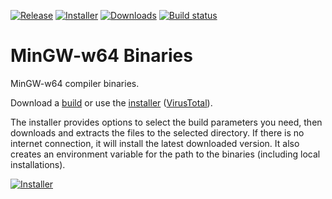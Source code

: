 [![Release](https://img.shields.io/github/v/release/niXman/mingw-builds-binaries)](https://github.com/niXman/mingw-builds-binaries/releases/latest)
[![Installer](https://img.shields.io/badge/installer-v1.2-blue)](https://github.com/KaioHSG/mingw-builds-binaries-installer/tree/installer)
[![Downloads](https://img.shields.io/github/downloads/niXman/mingw-builds-binaries/total)](https://github.com/niXman/mingw-builds-binaries/releases)
[![Build status](https://github.com/niXman/mingw-builds-binaries/actions/workflows/build.yml/badge.svg)](https://github.com/niXman/mingw-builds-binaries/actions/workflows/build.yml)

# MinGW-w64 Binaries

MinGW-w64 compiler binaries.

Download a [build](https://github.com/niXman/mingw-builds-binaries/releases/latest) or use the [installer](https://github.com/KaioHSG/mingw-builds-binaries-installer/archive/refs/heads/installer.zip) ([VirusTotal](https://www.virustotal.com/gui/file/318ccbfa784e895197f3b18f868b500b8fdca6f81c6a4f1ff70e4eaa24937e4d)).

The installer provides options to select the build parameters you need, then downloads and extracts the files to the selected directory. If there is no internet connection, it will install the latest downloaded version.
It also creates an environment variable for the path to the binaries (including local installations).

[![Installer](https://github.com/user-attachments/assets/c17a1aa3-0e61-41e0-9bb9-ffa9d333af67)](#)
